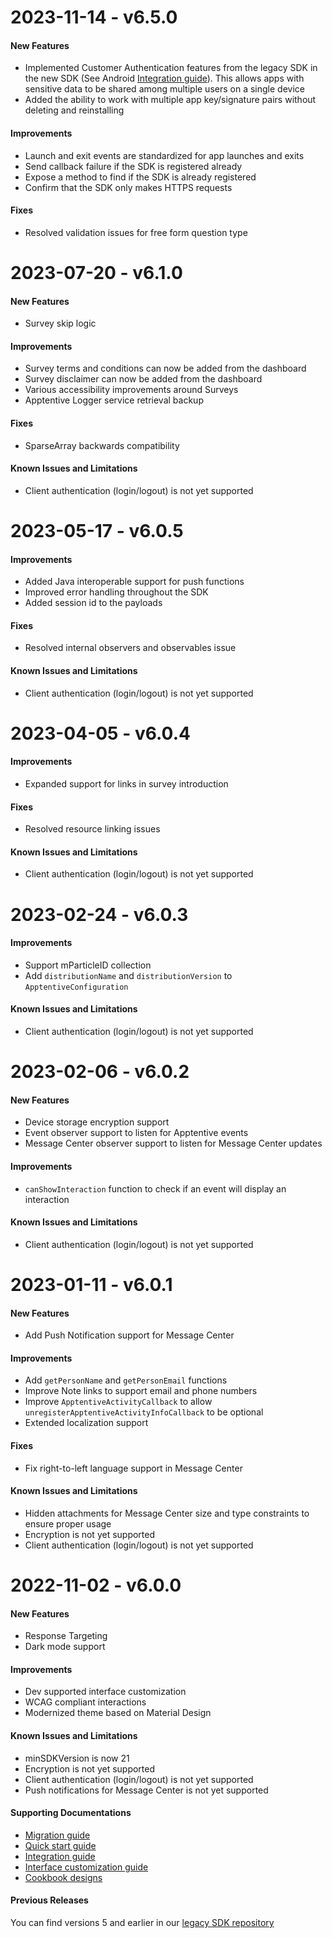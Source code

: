 # 2023-11-14 - v6.5.0
#### New Features
* Implemented Customer Authentication features from the legacy SDK in the new SDK (See Android [Integration guide](https://learn.apptentive.com/knowledge-base/android-integration-guide/)). This allows apps with sensitive data to be shared among multiple users on a single device
* Added the ability to work with multiple app key/signature pairs without deleting and reinstalling

#### Improvements
* Launch and exit events are standardized for app launches and exits
* Send callback failure if the SDK is registered already
* Expose a method to find if the SDK is already registered
* Confirm that the SDK only makes HTTPS requests

#### Fixes
* Resolved validation issues for free form question type

# 2023-07-20 - v6.1.0
#### New Features
* Survey skip logic

#### Improvements
* Survey terms and conditions can now be added from the dashboard
* Survey disclaimer can now be added from the dashboard
* Various accessibility improvements around Surveys
* Apptentive Logger service retrieval backup

#### Fixes
* SparseArray backwards compatibility

#### Known Issues and Limitations
* Client authentication (login/logout) is not yet supported

# 2023-05-17 - v6.0.5
#### Improvements
* Added Java interoperable support for push functions
* Improved error handling throughout the SDK
* Added session id to the payloads

#### Fixes
* Resolved internal observers and observables issue

#### Known Issues and Limitations
* Client authentication (login/logout) is not yet supported

# 2023-04-05 - v6.0.4
#### Improvements
* Expanded support for links in survey introduction

#### Fixes
* Resolved resource linking issues

#### Known Issues and Limitations
* Client authentication (login/logout) is not yet supported

# 2023-02-24 - v6.0.3
#### Improvements
* Support mParticleID collection
* Add `distributionName` and `distributionVersion` to `ApptentiveConfiguration`

#### Known Issues and Limitations
* Client authentication (login/logout) is not yet supported

# 2023-02-06 - v6.0.2

#### New Features
* Device storage encryption support
* Event observer support to listen for Apptentive events
* Message Center observer support to listen for Message Center updates

#### Improvements
* `canShowInteraction` function to check if an event will display an interaction

#### Known Issues and Limitations
* Client authentication (login/logout) is not yet supported

# 2023-01-11 - v6.0.1

#### New Features
* Add Push Notification support for Message Center

#### Improvements
* Add `getPersonName` and `getPersonEmail` functions
* Improve Note links to support email and phone numbers
* Improve `ApptentiveActivityCallback` to allow `unregisterApptentiveActivityInfoCallback` to be optional
* Extended localization support

#### Fixes
* Fix right-to-left language support in Message Center

#### Known Issues and Limitations
* Hidden attachments for Message Center size and type constraints to ensure proper usage
* Encryption is not yet supported
* Client authentication (login/logout) is not yet supported


# 2022-11-02 - v6.0.0

#### New Features
* Response Targeting
* Dark mode support

#### Improvements
* Dev supported interface customization
* WCAG compliant interactions
* Modernized theme based on Material Design

#### Known Issues and Limitations
* minSDKVersion is now 21
* Encryption is not yet supported
* Client authentication (login/logout) is not yet supported
* Push notifications for Message Center is not yet supported


#### Supporting Documentations
* [Migration guide](https://learn.apptentive.com/knowledge-base/android-sdk-5-x-to-6-0-migration-guide/)
* [Quick start guide](https://learn.apptentive.com/knowledge-base/android-quick-start-guide/)
* [Integration guide](https://learn.apptentive.com/knowledge-base/android-integration-guide/)
* [Interface customization guide](https://learn.apptentive.com/knowledge-base/android-interface-customization-2/)
* [Cookbook designs](https://learn.apptentive.com/knowledge-base/android-ui-cookbook-overview/)


#### Previous Releases
You can find versions 5 and earlier in our [legacy SDK repository](https://github.com/apptentive/apptentive-android)